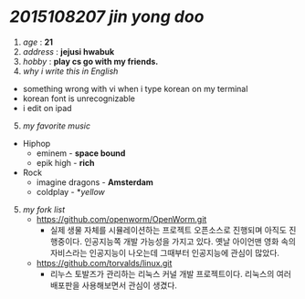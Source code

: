 # _2015108207_ **_jin yong doo_**

1. _age_ : **21**
2. _address_ : **jejusi hwabuk**
3. _hobby_ : **play cs go with my friends.**
4. _why i write this in English_
 * something wrong with vi when i type korean on my terminal
 * korean font is unrecognizable
 * i edit on ipad
5. _my favorite music_
 * Hiphop
   * eminem - **space bound**
    * epik high - **rich**
 * Rock
   * imagine dragons - **Amsterdam**
    * coldplay - **yellow*
5. _my fork list_
   * https://github.com/openworm/OpenWorm.git
     * 실제 생물 자체를 시뮬레이션하는 프로젝트 오픈소스로 진행되며 아직도 진행중이다. 인공지능쪽 개발 가능성을 가지고 있다. 옛날 아이언맨 영화 속의 자비스라는 인공지능이 나오는데 그때부터 인공지능에 관심이 많았다.
   * https://github.com/torvalds/linux.git
     * 리누스 토발즈가 관리하는 리눅스 커널 개발 프로젝트이다. 리눅스의 여러 배포판을 사용해보면서 관심이 생겼다.
